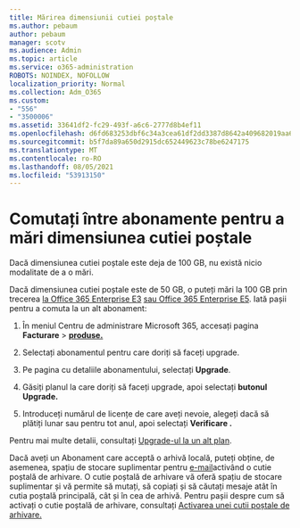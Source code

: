 ```yaml
---
title: Mărirea dimensiunii cutiei poștale
ms.author: pebaum
author: pebaum
manager: scotv
ms.audience: Admin
ms.topic: article
ms.service: o365-administration
ROBOTS: NOINDEX, NOFOLLOW
localization_priority: Normal
ms.collection: Adm_O365
ms.custom:
- "556"
- "3500006"
ms.assetid: 33641df2-fc29-493f-a6c6-2777d8b4ef11
ms.openlocfilehash: d6fd683253dbf6c34a3cea61df2dd3387d8642a409682019aa62ef3b619e84aa
ms.sourcegitcommit: b5f7da89a650d2915dc652449623c78be6247175
ms.translationtype: MT
ms.contentlocale: ro-RO
ms.lasthandoff: 08/05/2021
ms.locfileid: "53913150"
---
```

# <a name="switch-subscriptions-to-increase-mailbox-size"></a>Comutați între abonamente pentru a mări dimensiunea cutiei poștale

Dacă dimensiunea cutiei poștale este deja de 100 GB, nu există nicio modalitate de a o mări.
  
Dacă dimensiunea cutiei poștale este de 50 GB, o puteți mări la 100 GB prin trecerea [la Office 365 Enterprise E3](https://products.office.com/business/office-365-enterprise-e3-business-software) [sau Office 365 Enterprise E5](https://products.office.com/business/office-365-enterprise-e5-business-software). Iată pașii pentru a comuta la un alt abonament:
  
1. În meniul Centru de administrare Microsoft 365, accesați pagina **Facturare** \> **[produse.](https://go.microsoft.com/fwlink/p/?linkid=842054)**

2. Selectați abonamentul pentru care doriți să faceți upgrade.

3. Pe pagina cu detaliile abonamentului, selectați **Upgrade**.

4. Găsiți planul la care doriți să faceți upgrade, apoi selectați **butonul Upgrade.**

5. Introduceți numărul de licențe de care aveți nevoie, alegeți dacă să plătiți lunar sau pentru tot anul, apoi selectați **Verificare .**

Pentru mai multe detalii, consultați [Upgrade-ul la un alt plan](https://docs.microsoft.com/microsoft-365/commerce/subscriptions/upgrade-to-different-plan).

Dacă aveți un Abonament care acceptă o arhivă locală, puteți obține, de asemenea, spațiu de stocare suplimentar pentru [e-mail](https://docs.microsoft.com/office365/servicedescriptions/exchange-online-archiving-service-description/exchange-online-archiving-service-description)activând o cutie poștală de arhivare. O cutie poștală de arhivare vă oferă spațiu de stocare suplimentar și vă permite să mutați, să copiați și să căutați mesaje atât în cutia poștală principală, cât și în cea de arhivă. Pentru pașii despre cum să activați o cutie poștală de arhivare, consultați [Activarea unei cutii poștale de arhivare.](https://docs.microsoft.com/microsoft-365/compliance/enable-archive-mailboxes)